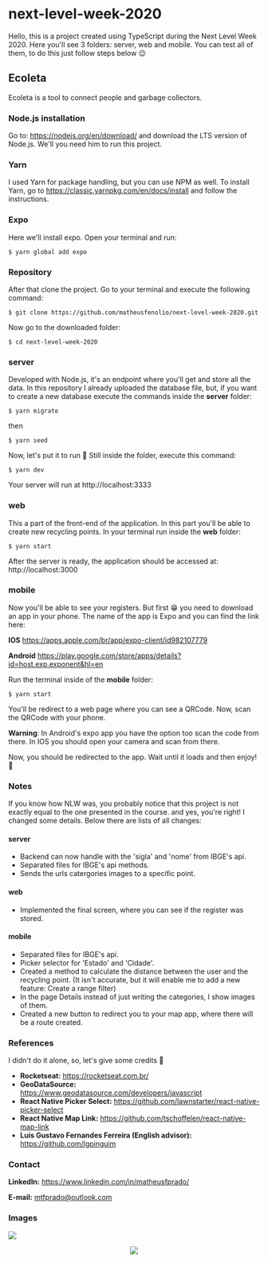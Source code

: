 # next-level-week-2020

Hello, this is a project created using TypeScript during the Next Level Week 2020. Here you'll see 3 folders: server, web and mobile. You can test all of them, to do this just follow steps below :wink:

## Ecoleta

Ecoleta is a tool to connect people and garbage collectors.

### Node.js installation

Go to: https://nodejs.org/en/download/ and download the LTS version of Node.js. We'll you need him to run this project.

### Yarn

I used Yarn for package handling, but you can use NPM as well.
To install Yarn, go to https://classic.yarnpkg.com/en/docs/install and follow the instructions.

### Expo

Here we'll install expo. Open your terminal and run:

```shell
$ yarn global add expo
```

### Repository

After that clone the project. Go to your terminal and execute the following command:

```shell
$ git clone https://github.com/matheusfenolio/next-level-week-2020.git
```

Now go to the downloaded folder:

```shell
$ cd next-level-week-2020
```

### server

Developed with Node.js, it's an endpoint where you'll get and store all the data. In this repository I already uploaded the database file, but, if you want to create a new database execute the commands inside the **server** folder:

```shell
$ yarn migrate
```

then

```shell
$ yarn seed
```

Now, let's put it to run :muscle:
Still inside the folder, execute this command:

```shell
$ yarn dev
```

Your server will run at http://localhost:3333

### web

This a part of the front-end of the application. In this part you'll be able to create new recycling points.
In your terminal run inside the **web** folder:

```shell
$ yarn start
```

After the server is ready, the application should be accessed at: http://localhost:3000

### mobile

Now you'll be able to see your registers. But first :grin: you need to download an app in your phone. The name of the app is Expo and you can find the link here: 

**IOS** https://apps.apple.com/br/app/expo-client/id982107779

**Android** https://play.google.com/store/apps/details?id=host.exp.exponent&hl=en

Run the terminal inside of the **mobile** folder:

```shell
$ yarn start
```

You'll be redirect to a web page where you can see a QRCode. Now, scan the QRCode with your phone.

**Warning**: In Android's expo app you have the option too scan the code from there. In IOS you should open your camera and scan from there.

Now, you should be redirected to the app. Wait until it loads and then enjoy! :tada:

### Notes

If you know how NLW was, you probably notice that this project is not exactly equal to the one presented in the course. and yes, you're right! I changed some details. 
Below there are lists of all changes:


#### server

- Backend can now handle with the 'sigla' and 'nome' from IBGE's api.
- Separated files for IBGE's api methods.
- Sends the urls catergories images to a specific point.

#### web

- Implemented the final screen, where you can see if the register was stored.

#### mobile

- Separated files for IBGE's api.
- Picker selector for 'Estado' and 'Cidade'.
- Created a method to calculate the distance between the user and the recycling point. (It isn't accurate, but it will enable me to add a new feature: Create a range filter)
- In the page Details instead of just writing the categories, I show images of them.
- Created a new button to redirect you to your map app, where there will be a route created.

### References

I didn't do it alone, so, let's give some credits :pray:

- **Rocketseat:** https://rocketseat.com.br/
- **GeoDataSource:** https://www.geodatasource.com/developers/javascript
- **React Native Picker Select:** https://github.com/lawnstarter/react-native-picker-select
- **React Native Map Link:** https://github.com/tschoffelen/react-native-map-link
- **Luis Gustavo Fernandes Ferreira (English advisor):** https://github.com/lgpinguim

### Contact

**LinkedIn:** https://www.linkedin.com/in/matheusfprado/

**E-mail:** mtfprado@outlook.com

### Images

![](Web.gif)

<p align="center">
  <img src="Mobile.gif">
</p>

